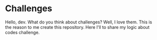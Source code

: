 # Challenges

Hello, dev. What do you think about challenges? Well, I love them. This is the reason to me create this repository. Here I'll to share my logic about codes challenge.